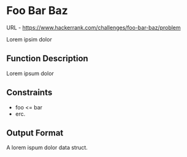 # Foo Bar Baz

URL - https://www.hackerrank.com/challenges/foo-bar-baz/problem

Lorem ipsim dolor

## Function Description

Lorem ipsum dolor

## Constraints

- foo <= bar
- erc.

## Output Format

A lorem ispum dolor data struct.
